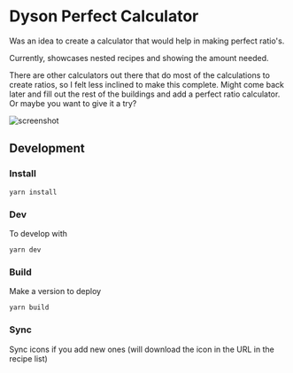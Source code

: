 # Dyson Perfect Calculator

Was an idea to create a calculator that would help in making perfect ratio's.

Currently, showcases nested recipes and showing the amount needed.

There are other calculators out there that do most of the calculations to create ratios, so I felt less inclined to make this complete. Might come back later and fill out the rest of the buildings and add a perfect ratio calculator. Or maybe you want to give it a try?

![screenshot](https://user-images.githubusercontent.com/15027/208179131-ec8b2c5e-e324-4d88-94fa-2de0bc53bbce.png)

## Development

### Install

```
yarn install
```

### Dev

To develop with

```
yarn dev
```

### Build

Make a version to deploy

```
yarn build
```

### Sync

Sync icons if you add new ones (will download the icon in the URL in the recipe list)
